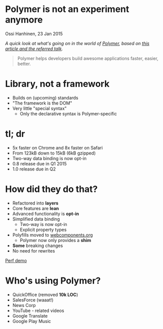 Polymer is not an experiment anymore
=========================================

Ossi Hanhinen, 23 Jan 2015

_A quick look at what's going on in the world of [Polymer](http://www.polymer-project.org/), based on [this article and the referred talk](http://updates.html5rocks.com/2015/01/polymer-state-of-the-union)._


> Polymer helps developers build awesome applications faster, easier, better.


# Library, not a framework

- Builds on (upcoming) standards
- "The framework is the DOM"
- Very little "special syntax"
  - Only the declarative syntax is Polymer-specific

# tl; dr

- 5x faster on Chrome and 8x faster on Safari
- From 123kB down to 15kB (6kB gzipped)
- Two-way data binding is now opt-in
- 0.8 release due in Q1 2015
- 1.0 release due in Q2


# How did they do that?

- Refactored into **layers**
- Core features are **lean**
- Advanced functionality is **opt-in**
- Simplified data binding
  - Two-way is now opt-in
  - Explicit property types
- Polyfills moved to [webcomponents.org](http://webcomponents.org)
  - Polymer now only provides a **shim**
- **Some** breaking changes
- No need for rewrites

[Perf demo](http://youtu.be/0LT6W5QVCJI?t=13m2s)


# Who's using Polymer?

- QuickOffice (removed **10k LOC**)
- SalesForce (waaat!)
- News Corp
- YouTube - related videos
- Google Translate
- Google Play Music

